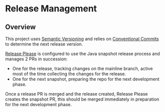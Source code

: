 # Release Management

## Overview

This project uses [Semantic Versioning][1] and relies on [Conventional Commits][2] to determine the next release version.

[Release Please][3] is configured to use the Java snapshot release process and manages 2 PRs in succession:

- One for the release, tracking changes on the mainline branch, active most of the time collecting the changes for the release.
- One for the next snapshot, preparing the repo for the next development phase.

Once a release PR is merged and the release created, Release Please creates the snapshot PR, this should be merged immediately in preparation for the next development phase.

<!-- References -->

[1]: https://semver.org/
[2]: https://www.conventionalcommits.org/en/v1.0.0/
[3]: https://github.com/googleapis/release-please
